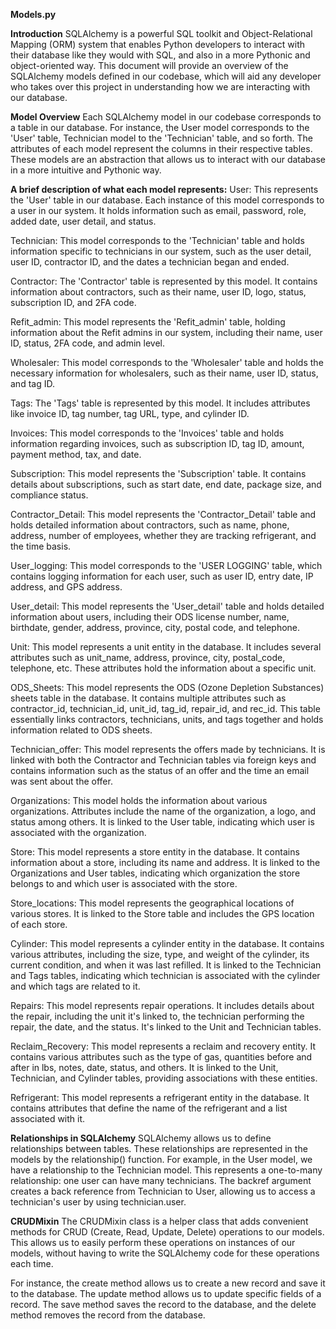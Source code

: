 **Models.py**

**Introduction**
SQLAlchemy is a powerful SQL toolkit and Object-Relational Mapping (ORM) system that enables Python developers to interact with their database like they would with SQL, and also in a more Pythonic and object-oriented way. This document will provide an overview of the SQLAlchemy models defined in our codebase, which will aid any developer who takes over this project in understanding how we are interacting with our database.

**Model Overview**
Each SQLAlchemy model in our codebase corresponds to a table in our database. For instance, the User model corresponds to the 'User' table, Technician model to the 'Technician' table, and so forth. The attributes of each model represent the columns in their respective tables. These models are an abstraction that allows us to interact with our database in a more intuitive and Pythonic way.

**A brief description of what each model represents:**
User: This represents the 'User' table in our database. Each instance of this model corresponds to a user in our system. It holds information such as email, password, role, added date, user detail, and status.

Technician: This model corresponds to the 'Technician' table and holds information specific to technicians in our system, such as the user detail, user ID, contractor ID, and the dates a technician began and ended.

Contractor: The 'Contractor' table is represented by this model. It contains information about contractors, such as their name, user ID, logo, status, subscription ID, and 2FA code.

Refit_admin: This model represents the 'Refit_admin' table, holding information about the Refit admins in our system, including their name, user ID, status, 2FA code, and admin level.

Wholesaler: This model corresponds to the 'Wholesaler' table and holds the necessary information for wholesalers, such as their name, user ID, status, and tag ID.

Tags: The 'Tags' table is represented by this model. It includes attributes like invoice ID, tag number, tag URL, type, and cylinder ID.

Invoices: This model corresponds to the 'Invoices' table and holds information regarding invoices, such as subscription ID, tag ID, amount, payment method, tax, and date.

Subscription: This model represents the 'Subscription' table. It contains details about subscriptions, such as start date, end date, package size, and compliance status.

Contractor_Detail: This model represents the 'Contractor_Detail' table and holds detailed information about contractors, such as name, phone, address, number of employees, whether they are tracking refrigerant, and the time basis.

User_logging: This model corresponds to the 'USER LOGGING' table, which contains logging information for each user, such as user ID, entry date, IP address, and GPS address.

User_detail: This model represents the 'User_detail' table and holds detailed information about users, including their ODS license number, name, birthdate, gender, address, province, city, postal code, and telephone.

Unit: This model represents a unit entity in the database. It includes several attributes such as unit_name, address, province, city, postal_code, telephone, etc. These attributes hold the information about a specific unit.

ODS_Sheets: This model represents the ODS (Ozone Depletion Substances) sheets table in the database. It contains multiple attributes such as contractor_id, technician_id, unit_id, tag_id, repair_id, and rec_id. This table essentially links contractors, technicians, units, and tags together and holds information related to ODS sheets.

Technician_offer: This model represents the offers made by technicians. It is linked with both the Contractor and Technician tables via foreign keys and contains information such as the status of an offer and the time an email was sent about the offer.

Organizations: This model holds the information about various organizations. Attributes include the name of the organization, a logo, and status among others. It is linked to the User table, indicating which user is associated with the organization.

Store: This model represents a store entity in the database. It contains information about a store, including its name and address. It is linked to the Organizations and User tables, indicating which organization the store belongs to and which user is associated with the store.

Store_locations: This model represents the geographical locations of various stores. It is linked to the Store table and includes the GPS location of each store.

Cylinder: This model represents a cylinder entity in the database. It contains various attributes, including the size, type, and weight of the cylinder, its current condition, and when it was last refilled. It is linked to the Technician and Tags tables, indicating which technician is associated with the cylinder and which tags are related to it.

Repairs: This model represents repair operations. It includes details about the repair, including the unit it's linked to, the technician performing the repair, the date, and the status. It's linked to the Unit and Technician tables.

Reclaim_Recovery: This model represents a reclaim and recovery entity. It contains various attributes such as the type of gas, quantities before and after in lbs, notes, date, status, and others. It is linked to the Unit, Technician, and Cylinder tables, providing associations with these entities.

Refrigerant: This model represents a refrigerant entity in the database. It contains attributes that define the name of the refrigerant and a list associated with it.


**Relationships in SQLAlchemy**
SQLAlchemy allows us to define relationships between tables. These relationships are represented in the models by the relationship() function. For example, in the User model, we have a relationship to the Technician model. This represents a one-to-many relationship: one user can have many technicians. The backref argument creates a back reference from Technician to User, allowing us to access a technician's user by using technician.user.

**CRUDMixin**
The CRUDMixin class is a helper class that adds convenient methods for CRUD (Create, Read, Update, Delete) operations to our models. This allows us to easily perform these operations on instances of our models, without having to write the SQLAlchemy code for these operations each time.

For instance, the create method allows us to create a new record and save it to the database. The update method allows us to update specific fields of a record. The save method saves the record to the database, and the delete method removes the record from the database.